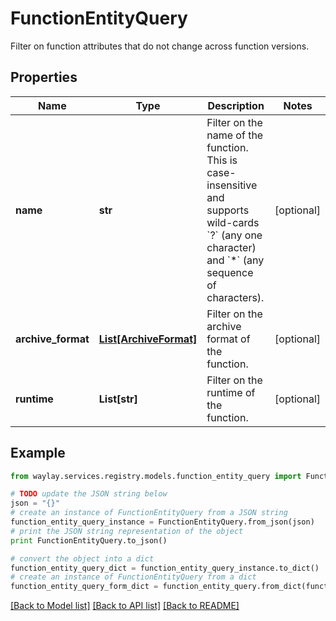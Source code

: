 # FunctionEntityQuery

Filter on function attributes that do not change across function versions.

## Properties

Name | Type | Description | Notes
------------ | ------------- | ------------- | -------------
**name** | **str** | Filter on the name of the function. This is case-insensitive and supports wild-cards &#x60;?&#x60; (any one character) and &#x60;*&#x60; (any sequence of characters). | [optional] 
**archive_format** | [**List[ArchiveFormat]**](ArchiveFormat.md) | Filter on the archive format of the function. | [optional] 
**runtime** | **List[str]** | Filter on the runtime of the function. | [optional] 

## Example

```python
from waylay.services.registry.models.function_entity_query import FunctionEntityQuery

# TODO update the JSON string below
json = "{}"
# create an instance of FunctionEntityQuery from a JSON string
function_entity_query_instance = FunctionEntityQuery.from_json(json)
# print the JSON string representation of the object
print FunctionEntityQuery.to_json()

# convert the object into a dict
function_entity_query_dict = function_entity_query_instance.to_dict()
# create an instance of FunctionEntityQuery from a dict
function_entity_query_form_dict = function_entity_query.from_dict(function_entity_query_dict)
```
[[Back to Model list]](../README.md#documentation-for-models) [[Back to API list]](../README.md#documentation-for-api-endpoints) [[Back to README]](../README.md)


